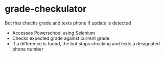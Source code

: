 # grade-checkulator
Bot that checks grade and texts phone if update is detected
- Accesses Powerschool using Selenium
- Checks expected grade against current grade
- If a difference is found, the bot stops checking and texts a designated phone number
